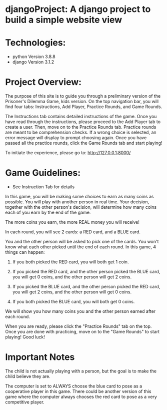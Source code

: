 # djangoProject: A django project to build a simple website view
# Technologies:
  * python Version 3.8.8
  * django Version 3.1.2
# Project Overview:
The purpose of this site is to guide you through a preliminary version of the Prisoner's Dilemma Game, kids version. On the top navigation bar, you will find four tabs: Instructions, Add Player, Practice Rounds, and Game Rounds.

The Instructions tab contains detailed instructions of the game. Once you have read through the instructions, please proceed to the Add Player tab to create a user. Then, move on to the Practice Rounds tab. Practice rounds are meant to be comprehension checks. If a wrong choice is selected, an error message will display to prompt choosing again. Once you have passed all the practice rounds, click the Game Rounds tab and start playing!

To initiate the experience, please go to: http://127.0.0.1:8000/

# Game Guidelines:
* See Instruction Tab for details

In this game, you will be making some choices to earn as many coins as possible. You will play with another person in real time. Your decision, together with the other person's decision, will determine how many coins each of you earn by the end of the game.

The more coins you earn, the more REAL money you will receive!

In each round, you will see 2 cards: a RED card, and a BLUE card.

You and the other person will be asked to pick one of the cards. You won't know what each other picked until the end of each round. In this game, 4 things can happen:

1. If you both picked the RED card, you will both get 1 coin.

2. If you picked the RED card, and the other person picked the BLUE card, you will get 0 coins, and the other person will get 2 coins.

3. If you picked the BLUE card, and the other person picked the RED card, you will get 2 coins, and the other person will get 0 coins.

4. If you both picked the BLUE card, you will both get 0 coins.

We will show you how many coins you and the other person earned after each round.

When you are ready, please click the "Practice Rounds" tab on the top. Once you are done with practicing, move on to the "Game Rounds" to start playing! Good luck!

# Important Notes

The child is not actually playing with a person, but the goal is to make the child believe they are. 

The computer is set to ALWAYS choose the blue card to pose as a cooperative player in this game. There could be another version of this game where the computer always chooses the red card to pose as a very competitive player.